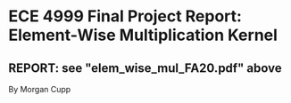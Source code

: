 # ECE 4999 Final Project Report: Element-Wise Multiplication Kernel

## REPORT: see "elem_wise_mul_FA20.pdf" above

By Morgan Cupp

